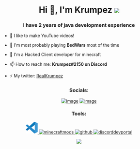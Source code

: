 <h1 align="center">Hi 👋, I'm Krumpez <img height="40" src="https://emoji.gg/assets/emoji/7089-jeb.gif"></h1>
<h3 align="center">I have 2 years of java development experience</h3>

- 🔭 I like to make YouTube videos!

- 🌱 I'm most probably playing **BedWars** most of the time

- 👯 I'm a Hacked Client developer for minecraft</a>

- 📫 How to reach me: **Krumpez#2150 on Discord**

- ⚡ My twitter: <a href="https://twitter.com/RealKrumpez">RealKrumpez</a>

<h3 align="center">Socials:</h3>
<div align="center">

[![image](https://img.shields.io/badge/YouTube-ff0000?style=for-the-badge&logo=YouTube&logoColor=white)](https://www.youtube.com/c/Krumpez)
[![image](https://img.shields.io/badge/Twitter-1DA1F2?style=for-the-badge&logo=Twitter&logoColor=white)](https://twitter.com/RealKrumpez)
  
</div>

<h3 align="center">Tools:</h3>

<p align="center"> 
  <a href="https://code.visualstudio.com" target="_blank"> 
    <img src="https://raw.githubusercontent.com/devicons/devicon/00f02ef57fb7601fd1ddcc2fe6fe670fef3ae3e4/icons/vscode/vscode-original.svg" alt="vscode" width="40" height="40"/> 
  </a> 
  <a href="https://mcreator.net" target="_blank"> 
    <img src="https://lutris.net/media/games/icons/minecraft-launcher_5zwVHLz.png" alt="minecraftmods" width="40" height="40"/> 
  </a>  
  <a href="https://github.com" target="_blank"> 
    <img src="https://pngimg.com/uploads/github/github_PNG40.png" alt="github" width="40" height="40"/> 
  </a> 
  <a href="https://discord.dev" target="_blank"> 
    <img src="https://logodownload.org/wp-content/uploads/2017/11/discord-logo-4-1.png" alt="discorddevportal" width="40" height="40"/> 
  </a> 

<p align= "center">
  <img height= "150" src="https://github-readme-stats.vercel.app/api?username=techpointdev&show_icons=true&theme=tokyonight" />
</p>
